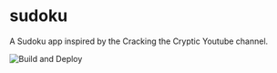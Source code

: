 # sudoku
A Sudoku app inspired by the Cracking the Cryptic Youtube channel.

![Build and Deploy](https://github.com/darrenhollick/sudoku-app/workflows/Build%20and%20Deploy/badge.svg)